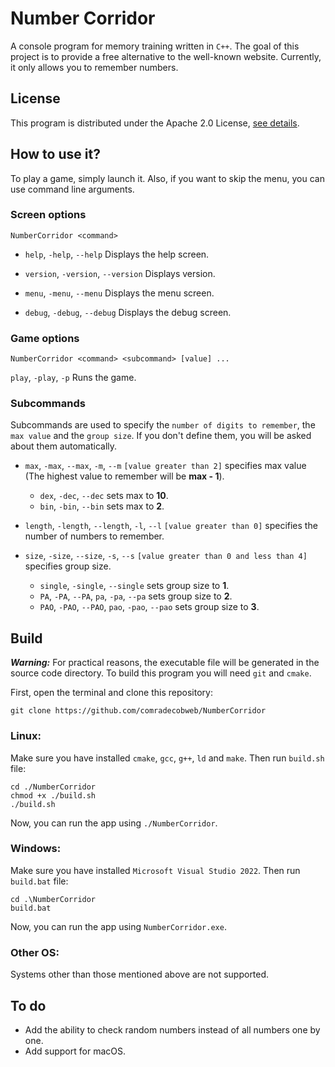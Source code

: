 # Number Corridor


A console program for memory training written in `C++`. The goal of this project is to provide a free 
alternative to the well-known website. Currently, it only allows you to remember numbers.


## License


This program is distributed under the Apache 2.0 License, [see details](LICENSE.md).


## How to use it?

To play a game, simply launch it. Also, if you want to skip the menu, you can use command line arguments.


### Screen options

```
NumberCorridor <command>
```

* `help`, `-help`, `--help`
Displays the help screen.

* `version`, `-version`, `--version`
Displays version.

* `menu`, `-menu`, `--menu`
Displays the menu screen.

* `debug`, `-debug`, `--debug`
Displays the debug screen.

### Game options

```
NumberCorridor <command> <subcommand> [value] ...
```


`play`, `-play`, `-p` Runs the game.


### Subcommands

Subcommands are used to specify the `number of digits to remember`, the `max value` and the `group size`. If you don't 
define them, you will be asked about them automatically.

*  `max`, `-max`, `--max`, `-m`, `--m` `[value greater than 2]` specifies max value (The highest value to remember will
be **max - 1**).

    * `dex`, `-dec`, `--dec` sets max to **10**.
    * `bin`, `-bin`, `--bin` sets max to **2**.


*  `length`, `-length`, `--length`, `-l`, `--l` `[value greater than 0]` specifies the number of numbers to remember.


*  `size`, `-size`, `--size`, `-s`, `--s` `[value greater than 0 and less than 4]` specifies group size.
    * `single`, `-single`, `--single` sets group size to **1**.
    * `PA`, `-PA`, `--PA`, `pa`, `-pa`, `--pa` sets group size to **2**.
    * `PAO`, `-PAO`, `--PAO`, `pao`, `-pao`, `--pao` sets group size to **3**.


## Build


***Warning:***
For practical reasons, the executable file will be generated in the source code directory.
To build this program you will need `git` and `cmake`.

First, open the terminal and clone this repository:


`git clone https://github.com/comradecobweb/NumberCorridor`


### Linux:


Make sure you have installed `cmake`, `gcc`, `g++`, `ld` and `make`.
Then run `build.sh` file:

```shell
cd ./NumberCorridor
chmod +x ./build.sh
./build.sh
```

Now, you can run the app using `./NumberCorridor`.


### Windows:


Make sure you have installed `Microsoft Visual Studio 2022`. Then run `build.bat` file:

```shell
cd .\NumberCorridor
build.bat
```

Now, you can run the app using `NumberCorridor.exe`.


### Other OS:


Systems other than those mentioned above are not supported.


## To do


- Add the ability to check random numbers instead of all numbers one by one.
- Add support for macOS.